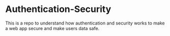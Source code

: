 # Authentication-Security
This is a repo to understand how authentication and security works to make a web app secure and make users data safe.
